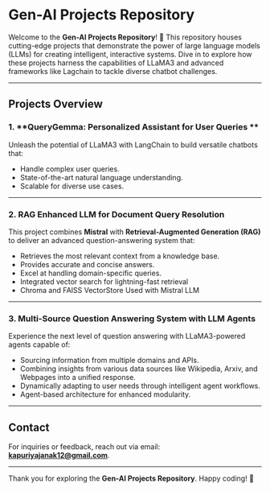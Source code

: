 # Gen-AI Projects Repository 

Welcome to the **Gen-AI Projects Repository**! 🚀 This repository houses cutting-edge projects that demonstrate the power of large language models (LLMs) for creating intelligent, interactive systems. Dive in to explore how these projects harness the capabilities of LLaMA3 and advanced frameworks like Lagchain to tackle diverse chatbot challenges.

---

## Projects Overview

### 1. **QueryGemma: Personalized Assistant for User Queries **

Unleash the potential of LLaMA3 with LangChain to build versatile chatbots that:
- Handle complex user queries.
- State-of-the-art natural language understanding.
- Scalable for diverse use cases.

---

### 2. **RAG Enhanced LLM for Document Query Resolution**

This project combines **Mistral** with **Retrieval-Augmented Generation (RAG)** to deliver an advanced question-answering system that:
- Retrieves the most relevant context from a knowledge base.
- Provides accurate and concise answers.
- Excel at handling domain-specific queries.
- Integrated vector search for lightning-fast retrieval
- Chroma and FAISS VectorStore Used with Mistral LLM
---

### 3. **Multi-Source Question Answering System with LLM Agents**

Experience the next level of question answering with LLaMA3-powered agents capable of:
- Sourcing information from multiple domains and APIs.
- Combining insights from various data sources like Wikipedia, Arxiv, and Webpages into a unified response.
- Dynamically adapting to user needs through intelligent agent workflows.
- Agent-based architecture for enhanced modularity.

---

## Contact

For inquiries or feedback, reach out via email: **kapuriyajanak12@gmail.com**.

---

Thank you for exploring the **Gen-AI Projects Repository**. Happy coding! 🎉

